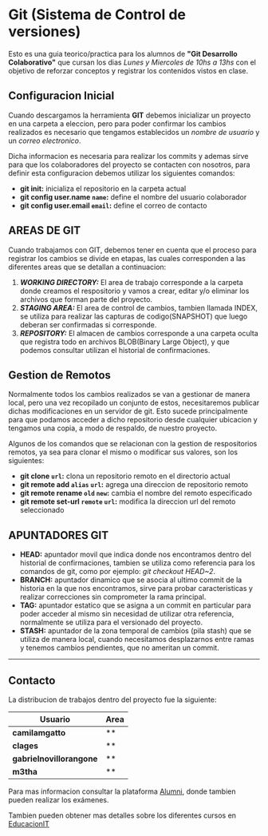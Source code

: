 # Git (Sistema de Control de versiones)

Esto es una guia teorico/practica para los alumnos de __"Git Desarrollo Colaborativo"__ que cursan los dias _Lunes y Miercoles de 10hs a 13hs_ con el objetivo de reforzar conceptos y registrar los contenidos vistos en clase.

## Configuracion Inicial

Cuando descargamos la herramienta __GIT__ debemos inicializar un proyecto en una carpeta a eleccion, pero para poder confirmar los cambios realizados es necesario que tengamos establecidos un _nombre de usuario_ y un _correo electronico_.

Dicha informacion es necesaria para realizar los commits y ademas sirve para que los colaboradores del proyecto se contacten con nosotros, para definir esta configuracion debemos utilizar los siguientes comandos:

* __git init:__ inicializa el repositorio en la carpeta actual
* __git config user.name `name`:__ define el nombre del usuario colaborador
* __git config user.email `email`:__ define el correo de contacto

## AREAS DE GIT

Cuando trabajamos con GIT, debemos tener en cuenta que el proceso para registrar los cambios se divide en etapas, las cuales corresponden a las diferentes areas que se detallan a continuacion:

1. ***WORKING DIRECTORY:*** El area de trabajo corresponde a la carpeta donde creamos el respositorio y vamos a crear, editar y/o eliminar los archivos que forman parte del proyecto.
1. ***STAGING AREA:*** El area de control de cambios, tambien llamada INDEX, se utiliza para realizar las capturas de codigo(SNAPSHOT) que luego deberan ser confirmadas si corresponde.
1. ***REPOSITORY:*** El almacen de cambios corresponde a una carpeta oculta que registra todo en archivos BLOB(Binary Large Object), y que podemos consultar utilizan el historial de confirmaciones.

## Gestion de Remotos

Normalmente todos los cambios realizados se van a gestionar de manera local, pero una vez recopilado un conjunto de estos, necesitaremos publicar dichas modificaciones en un servidor de git. Esto sucede principalmente para que podamos acceder a dicho repositorio desde cualquier ubicacion y tengamos una copia, a modo de respaldo, de nuestro proyecto.

Algunos de los comandos que se relacionan con la gestion de respositorios remotos, ya sea para clonar el mismo o modificar sus valores, son los siguientes:

* __git clone `url`:__ clona un repositorio remoto en el directorio actual
* __git remote add `alias` `url`:__ agrega una direccion de repositorio remoto
* __git remote rename `old` `new`:__ cambia el nombre del remoto especificado
* __git remote set-url `remote` `url`:__ modifica la direccion url del remoto seleccionado

## APUNTADORES GIT

* __HEAD:__ apuntador movil que indica donde nos encontramos dentro del historial de confirmaciones, tambien se utiliza como referencia para los comandos de git, como por ejemplo: _git checkout HEAD~2_.
* __BRANCH:__ apuntador dinamico que se asocia al ultimo commit de la historia en la que nos encontramos, sirve para probar caracteristicas y realizar correcciones sin comprometer la rama principal.
* __TAG:__ apuntador estatico que se asigna a un commit en particular para poder acceder al mismo sin necesidad de utilizar otra referencia, normalmente se utiliza para el versionado del proyecto.
* __STASH:__ apuntador de la zona temporal de cambios (pila stash) que se utiliza de manera local, cuando necesitamos desplazarnos entre ramas y tenemos cambios pendientes, que no ameritan un commit.

---

## Contacto

La distribucion de trabajos dentro del proyecto fue la siguiente:

|Usuario|Area|
|-|-|
|**camilamgatto**| ** |
|**clages**| ** |
|**gabrielnovillorangone**| ** |
|**m3tha**| ** |

Para mas informacion consultar la plataforma [Alumni](https://alumni.education), donde tambien pueden realizar los exámenes.

Tambien pueden obtener mas detalles sobre los diferentes cursos en [EducacionIT](https://educacionit.com.ar)
